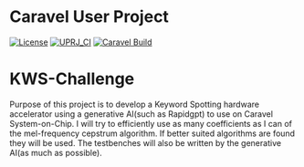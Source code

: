 # Caravel User Project

[![License](https://img.shields.io/badge/License-Apache%202.0-blue.svg)](https://opensource.org/licenses/Apache-2.0) [![UPRJ_CI](https://github.com/efabless/caravel_project_example/actions/workflows/user_project_ci.yml/badge.svg)](https://github.com/efabless/caravel_project_example/actions/workflows/user_project_ci.yml) [![Caravel Build](https://github.com/efabless/caravel_project_example/actions/workflows/caravel_build.yml/badge.svg)](https://github.com/efabless/caravel_project_example/actions/workflows/caravel_build.yml)
# KWS-Challenge

Purpose of this project is to develop a Keyword Spotting hardware accelerator using a generative AI(such as Rapidgpt) to use on Caravel System-on-Chip. I will try to efficiently use as many coefficients as I can of the mel-frequency cepstrum algorithm.
If better suited algorithms are found they will be used. The testbenches will also be written by the generative AI(as much as possible).  
